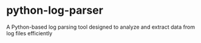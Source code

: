 # python-log-parser
A Python-based log parsing tool designed to analyze and extract data from log files efficiently
